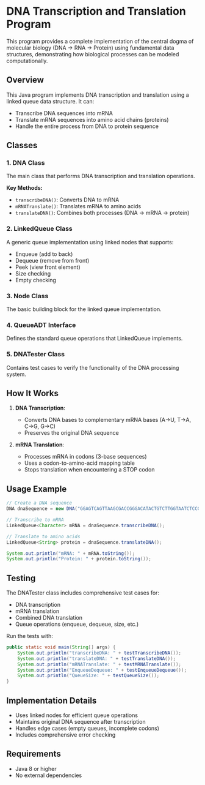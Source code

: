 # DNA Transcription and Translation Program

This program provides a complete implementation of the central dogma of molecular biology (DNA → RNA → Protein) using fundamental data structures, demonstrating how biological processes can be modeled computationally.

## Overview

This Java program implements DNA transcription and translation using a linked queue data structure. It can:
- Transcribe DNA sequences into mRNA
- Translate mRNA sequences into amino acid chains (proteins)
- Handle the entire process from DNA to protein sequence

## Classes

### 1. DNA Class
The main class that performs DNA transcription and translation operations.

**Key Methods:**
- `transcribeDNA()`: Converts DNA to mRNA
- `mRNATranslate()`: Translates mRNA to amino acids
- `translateDNA()`: Combines both processes (DNA → mRNA → protein)

### 2. LinkedQueue Class
A generic queue implementation using linked nodes that supports:
- Enqueue (add to back)
- Dequeue (remove from front)
- Peek (view front element)
- Size checking
- Empty checking

### 3. Node Class
The basic building block for the linked queue implementation.

### 4. QueueADT Interface
Defines the standard queue operations that LinkedQueue implements.

### 5. DNATester Class
Contains test cases to verify the functionality of the DNA processing system.

## How It Works

1. **DNA Transcription**:
   - Converts DNA bases to complementary mRNA bases (A→U, T→A, C→G, G→C)
   - Preserves the original DNA sequence

2. **mRNA Translation**:
   - Processes mRNA in codons (3-base sequences)
   - Uses a codon-to-amino-acid mapping table
   - Stops translation when encountering a STOP codon

## Usage Example

```java
// Create a DNA sequence
DNA dnaSequence = new DNA("GGAGTCAGTTAAGCGACCGGGACATACTGTCTTGGTAATCTCCGAGCTAGAAAGTCTCTG");

// Transcribe to mRNA
LinkedQueue<Character> mRNA = dnaSequence.transcribeDNA();

// Translate to amino acids
LinkedQueue<String> protein = dnaSequence.translateDNA();

System.out.println("mRNA: " + mRNA.toString());
System.out.println("Protein: " + protein.toString());
```

## Testing

The DNATester class includes comprehensive test cases for:
- DNA transcription
- mRNA translation
- Combined DNA translation
- Queue operations (enqueue, dequeue, size, etc.)

Run the tests with:
```java
public static void main(String[] args) {
    System.out.println("transcribeDNA: " + testTranscribeDNA());
    System.out.println("translateDNA: " + testTranslateDNA());
    System.out.println("mRNATranslate: " + testMRNATranslate());
    System.out.println("EnqueueDequeue: " + testEnqueueDequeue());
    System.out.println("QueueSize: " + testQueueSize());
}
```

## Implementation Details

- Uses linked nodes for efficient queue operations
- Maintains original DNA sequence after transcription
- Handles edge cases (empty queues, incomplete codons)
- Includes comprehensive error checking

## Requirements

- Java 8 or higher
- No external dependencies
